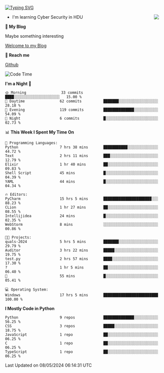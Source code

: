[![Typing SVG](https://readme-typing-svg.herokuapp.com?font=Fira+Code&pause=1000&random=false&width=450&height=60&lines=Hello+%F0%9F%91%8B%F0%9F%8F%BB;I'm+JBNRZ)](https://git.io/typing-svg)

<a href="#">
  <img align="right" src="https://github-readme-stats.vercel.app/api?username=JBNRZ&show_icons=true&bg_color=15,f2f7fd,E0EAFC" />
</a>

- I'm learning Cyber Security in HDU

 **🌱 My Blog**

Maybe something interesting

[Welcome to my Blog](https://jbnrz.com.cn/)

 **💬 Reach me** 

[Github](https://github.com/JBNRZ)


<!--START_SECTION:waka-->
![Code Time](http://img.shields.io/badge/Code%20Time-452%20hrs%2040%20mins-blue)

**I'm a Night 🦉** 

```text
🌞 Morning                33 commits          ████░░░░░░░░░░░░░░░░░░░░░   15.00 % 
🌆 Daytime                62 commits          ███████░░░░░░░░░░░░░░░░░░   28.18 % 
🌃 Evening                119 commits         ██████████████░░░░░░░░░░░   54.09 % 
🌙 Night                  6 commits           █░░░░░░░░░░░░░░░░░░░░░░░░   02.73 % 
```


📊 **This Week I Spent My Time On** 

```text
💬 Programming Languages: 
Python                   7 hrs 38 mins       ███████████░░░░░░░░░░░░░░   44.72 % 
Text                     2 hrs 11 mins       ███░░░░░░░░░░░░░░░░░░░░░░   12.79 % 
Elixir                   1 hr 40 mins        ██░░░░░░░░░░░░░░░░░░░░░░░   09.83 % 
Shell Script             45 mins             █░░░░░░░░░░░░░░░░░░░░░░░░   04.39 % 
YAML                     44 mins             █░░░░░░░░░░░░░░░░░░░░░░░░   04.34 % 

🔥 Editors: 
PyCharm                  15 hrs 5 mins       ██████████████████████░░░   88.23 % 
CLion                    1 hr 27 mins        ██░░░░░░░░░░░░░░░░░░░░░░░   08.55 % 
Intellijidea             24 mins             █░░░░░░░░░░░░░░░░░░░░░░░░   02.35 % 
WebStorm                 8 mins              ░░░░░░░░░░░░░░░░░░░░░░░░░   00.86 % 

🐱‍💻 Projects: 
quals-2024               5 hrs 5 mins        ███████░░░░░░░░░░░░░░░░░░   29.79 % 
Auditor                  3 hrs 22 mins       █████░░░░░░░░░░░░░░░░░░░░   19.75 % 
test.py                  2 hrs 57 mins       ████░░░░░░░░░░░░░░░░░░░░░   17.30 % 
?                        1 hr 5 mins         ██░░░░░░░░░░░░░░░░░░░░░░░   06.40 % 
🔭                        55 mins             █░░░░░░░░░░░░░░░░░░░░░░░░   05.41 % 

💻 Operating System: 
Windows                  17 hrs 5 mins       █████████████████████████   100.00 % 
```

**I Mostly Code in Python** 

```text
Python                   9 repos             ██████████████░░░░░░░░░░░   56.25 % 
CSS                      3 repos             █████░░░░░░░░░░░░░░░░░░░░   18.75 % 
JavaScript               1 repo              ██░░░░░░░░░░░░░░░░░░░░░░░   06.25 % 
C                        1 repo              ██░░░░░░░░░░░░░░░░░░░░░░░   06.25 % 
TypeScript               1 repo              ██░░░░░░░░░░░░░░░░░░░░░░░   06.25 % 
```




 Last Updated on 08/05/2024 06:14:31 UTC
<!--END_SECTION:waka-->
